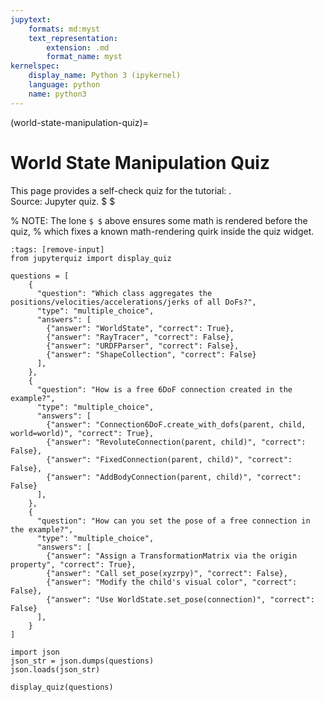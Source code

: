 ```yaml
---
jupytext:
    formats: md:myst
    text_representation:
        extension: .md
        format_name: myst
kernelspec:
    display_name: Python 3 (ipykernel)
    language: python
    name: python3
---
```


(world-state-manipulation-quiz)=
# World State Manipulation Quiz

This page provides a self-check quiz for the tutorial: [](world-state-manipulation).  
Source: Jupyter quiz. $ $

% NOTE: The lone `$ $` above ensures some math is rendered before the quiz,
% which fixes a known math-rendering quirk inside the quiz widget.

```{code-cell} ipython3
:tags: [remove-input]
from jupyterquiz import display_quiz

questions = [
    {
      "question": "Which class aggregates the positions/velocities/accelerations/jerks of all DoFs?",
      "type": "multiple_choice",
      "answers": [
        {"answer": "WorldState", "correct": True},
        {"answer": "RayTracer", "correct": False},
        {"answer": "URDFParser", "correct": False},
        {"answer": "ShapeCollection", "correct": False}
      ],
    },
    {
      "question": "How is a free 6DoF connection created in the example?",
      "type": "multiple_choice",
      "answers": [
        {"answer": "Connection6DoF.create_with_dofs(parent, child, world=world)", "correct": True},
        {"answer": "RevoluteConnection(parent, child)", "correct": False},
        {"answer": "FixedConnection(parent, child)", "correct": False},
        {"answer": "AddBodyConnection(parent, child)", "correct": False}
      ],
    },
    {
      "question": "How can you set the pose of a free connection in the example?",
      "type": "multiple_choice",
      "answers": [
        {"answer": "Assign a TransformationMatrix via the origin property", "correct": True},
        {"answer": "Call set_pose(xyzrpy)", "correct": False},
        {"answer": "Modify the child's visual color", "correct": False},
        {"answer": "Use WorldState.set_pose(connection)", "correct": False}
      ],
    }
]

import json
json_str = json.dumps(questions)
json.loads(json_str) 

display_quiz(questions)
```
